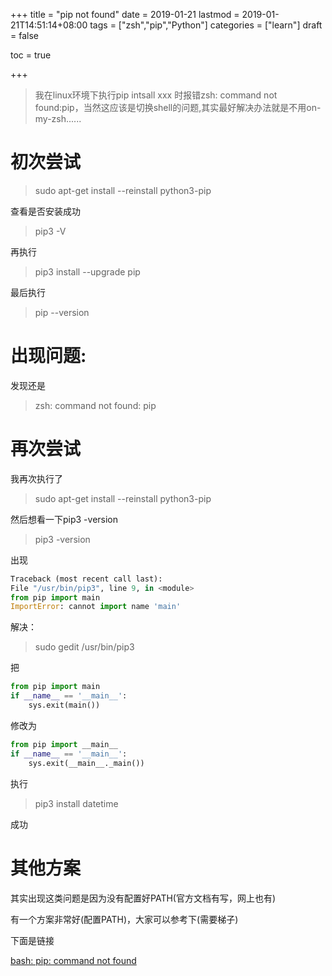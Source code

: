 +++
title = "pip not found"
date = 2019-01-21
lastmod = 2019-01-21T14:51:14+08:00
tags = ["zsh","pip","Python"]
categories = ["learn"]
draft = false

toc = true

+++

> 我在linux环境下执行pip intsall xxx 时报错zsh: command not found:pip，当然这应该是切换shell的问题,其实最好解决办法就是不用on-my-zsh......

<!--more-->

# 初次尝试

> sudo apt-get install --reinstall python3-pip

查看是否安装成功

> pip3 -V

再执行

> pip3 install --upgrade pip

最后执行

> pip --version

# 出现问题:
发现还是

> zsh: command not found: pip

# 再次尝试
我再次执行了

> sudo apt-get install --reinstall python3-pip

然后想看一下pip3 -version

> pip3 -version

出现
```python
Traceback (most recent call last):
File "/usr/bin/pip3", line 9, in <module>
from pip import main
ImportError: cannot import name 'main'
```

解决：

> sudo gedit /usr/bin/pip3

把

```python
from pip import main
if __name__ == '__main__':
    sys.exit(main())
```
修改为
```python
from pip import __main__
if __name__ == '__main__':
    sys.exit(__main__._main())
```
执行

> pip3 install datetime

成功

# 其他方案

其实出现这类问题是因为没有配置好PATH(官方文档有写，网上也有)

有一个方案非常好(配置PATH)，大家可以参考下(需要梯子)

下面是链接

[bash: pip: command not found](https://stackoverflow.com/questions/42870537/zsh-command-cannot-found-pip)
